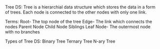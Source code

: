 Tree DS:
Tree is a hierarchial data structure which stores the data in a form of trees.
Each node is connected to the other nodes with only one link.

Terms:
Root- The top node of the tree
Edge- The link which connects the nodes
Parent Node
Child Node
Siblings
Leaf Node- The outermost node with no branches

Types of Tree DS:
Binary Tree
Ternary Tree
N-ary Tree